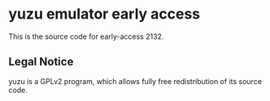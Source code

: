 yuzu emulator early access
=============

This is the source code for early-access 2132.

## Legal Notice

yuzu is a GPLv2 program, which allows fully free redistribution of its source code.